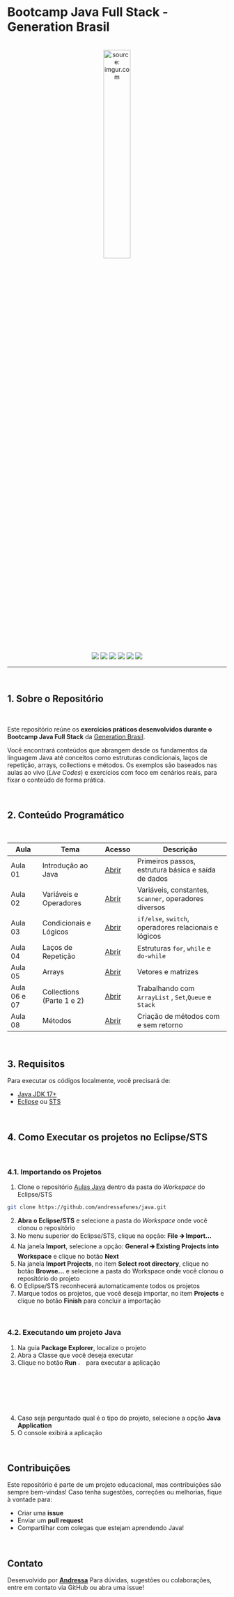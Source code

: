 # Bootcamp Java Full Stack - Generation Brasil

<br />

<div align="center">
	<img src="https://i.imgur.com/IaD4lwg.png" title="source: imgur.com" width="35%"/>
</div>
<br />

<div align="center">
  <img src="https://img.shields.io/github/languages/top/andressafunes/java?style=flat-square" />
  <img src="https://img.shields.io/github/repo-size/andressafunes/java?style=flat-square" />
  <img src="https://img.shields.io/github/languages/count/andressafunes/java?style=flat-square" />
  <img src="https://img.shields.io/github/last-commit/andressafunes/java?style=flat-square" />
  <img src="https://img.shields.io/github/issues/andressafunes/java?style=flat-square" />
  <img src="https://img.shields.io/github/issues-pr/andressafunes/java?style=flat-square" />
</div>


------

<br />

## 1. Sobre o Repositório

<br />

Este repositório reúne os **exercícios práticos desenvolvidos durante o Bootcamp Java Full Stack** da [Generation Brasil](https://brazil.generation.org/).

Você encontrará conteúdos que abrangem desde os fundamentos da linguagem Java até conceitos como estruturas condicionais, laços de repetição, arrays, collections e métodos. Os exemplos são baseados nas aulas ao vivo (*Live Codes*) e exercícios com foco em cenários reais, para fixar o conteúdo de forma prática.

<br />

## 2. Conteúdo Programático

<br />

| Aula         | Tema                      | Acesso                                                       | Descrição                                             |
| ------------ | ------------------------- | ------------------------------------------------------------ | ----------------------------------------------------- |
| Aula 01      | Introdução ao Java        | [Abrir](https://github.com/andressafunes/java/tree/main/HelloWorld) | Primeiros passos, estrutura básica e saída de dados   |
| Aula 02      | Variáveis e Operadores    | [Abrir](https://github.com/andressafunes/java/tree/main/Operadores) | Variáveis, constantes, `Scanner`, operadores diversos |
| Aula 03      | Condicionais e Lógicos    | [Abrir](https://github.com/andressafunes/java/tree/main/condicional) | `if/else`, `switch`, operadores relacionais e lógicos |
| Aula 04      | Laços de Repetição        | [Abrir](https://github.com/andressafunes/java/tree/main/repeticoes) | Estruturas `for`, `while` e `do-while`                |
| Aula 05      | Arrays                    | [Abrir](https://github.com/andressafunes/java/tree/main/vetores) | Vetores e matrizes                                    |
| Aula 06 e 07 | Collections (Parte 1 e 2) | [Abrir](https://github.com/r/andressafunes/java/tree/main/colecoes) | Trabalhando com `ArrayList` , `Set`,`Queue` e `Stack` |
| Aula 08      | Métodos                   | [Abrir](https://github.com/andressafunes/java/tree/main/metodos) | Criação de métodos com e sem retorno                  |

<br />

## 3. Requisitos

Para executar os códigos localmente, você precisará de:

- [Java JDK 17+](https://www.oracle.com/java/technologies/javase/jdk17-archive-downloads.html)
- [Eclipse](https://eclipseide.org/) ou [STS](https://spring.io/tools)

<br />

## 4. Como Executar os projetos no Eclipse/STS

<br />

### 4.1. Importando os Projetos

1. Clone o repositório [Aulas Java](https://github.com/rafaelq80/aulas_java_t82) dentro da pasta do *Workspace* do Eclipse/STS

```bash
git clone https://github.com/andressafunes/java.git
```

2. **Abra o Eclipse/STS** e selecione a pasta do *Workspace* onde você clonou o repositório
3. No menu superior do Eclipse/STS, clique na opção: **File 🡲 Import...**
4. Na janela **Import**, selecione a opção: **General 🡲 Existing Projects into Workspace** e clique no botão **Next**
5. Na janela **Import Projects**, no item **Select root directory**, clique no botão **Browse...** e selecione a pasta do Workspace onde você clonou o repositório do projeto
6. O Eclipse/STS reconhecerá automaticamente todos os projetos
7. Marque todos os projetos, que você deseja importar, no item **Projects** e clique no botão **Finish** para concluir a importação

<br />

### 4.2. Executando um projeto Java

1. Na guia **Package Explorer**, localize o projeto
2. Abra a Classe que você deseja executar
3. Clique no botão **Run** <img src="https://i.imgur.com/MtBQjUp.png" title="source: imgur.com" width="3%"/> para executar a aplicação
4. Caso seja perguntado qual é o tipo do projeto, selecione a opção **Java Application**
5. O console exibirá a aplicação

<br />

## Contribuições

Este repositório é parte de um projeto educacional, mas contribuições são sempre bem-vindas! Caso tenha sugestões, correções ou melhorias, fique à vontade para:

- Criar uma **issue**
- Enviar um **pull request**
- Compartilhar com colegas que estejam aprendendo Java!

<br />

##  Contato

Desenvolvido por [**Andressa**](https://github.com/andressafunes)
Para dúvidas, sugestões ou colaborações, entre em contato via GitHub ou abra uma issue!

